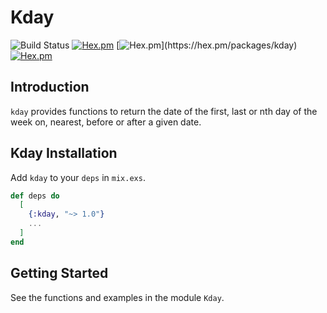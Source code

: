 # Kday
![Build Status](http://sweatbox.noexpectations.com.au:8080/buildStatus/icon?job=kday)
[![Hex.pm](https://img.shields.io/hexpm/v/kday.svg)](https://hex.pm/packages/kday)
[![Hex.pm](https://img.shields.io/hexpm/dw/kday.svg?)](https://hex.pm/packages/kday)
[![Hex.pm](https://img.shields.io/hexpm/l/kday.svg)](https://hex.pm/packages/kday)

## Introduction

`kday` provides functions to return the date of the first, last or nth day of the week on, nearest, before or after a given date.

## Kday Installation

Add `kday` to your `deps` in `mix.exs`.

```elixir
def deps do
  [
    {:kday, "~> 1.0"}
    ...
  ]
end
```

## Getting Started

See the functions and examples in the module `Kday`.


